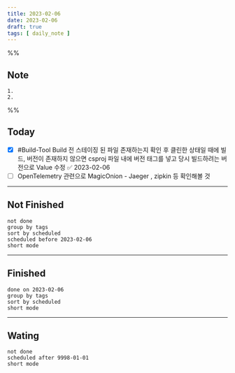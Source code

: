 ```yaml
---
title: 2023-02-06
date: 2023-02-06
draft: true
tags: [ daily_note ]
---
```


%%
## Note
	1. 
	2. 
 
%%

## Today
- [x] #Build-Tool Build 전 스테이징 된 파일 존재하는지 확인 후 클린한 상태일 때에 빌드, 버전이 존재하지 않으면 csproj 파일 내에 버전 태그를 넣고 당시 빌드하려는 버전으로 Value 수정 ✅ 2023-02-06
- [ ] OpenTelemetry 관련으로 MagicOnion - Jaeger , zipkin 등 확인해볼 것

---
## Not Finished
```tasks
not done
group by tags
sort by scheduled
scheduled before 2023-02-06
short mode
```
---
## Finished
```tasks
done on 2023-02-06
group by tags
sort by scheduled
short mode
```
---
## Wating
```tasks
not done
scheduled after 9998-01-01
short mode
```